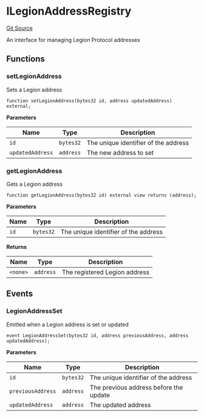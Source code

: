 # ILegionAddressRegistry
[Git Source](https://github.com/Legion-Team/evm-contracts/blob/a0becaf0413338ea78e3b0a0ce4527f7e1695849/src/interfaces/ILegionAddressRegistry.sol)

An interface for managing Legion Protocol addresses


## Functions
### setLegionAddress

Sets a Legion address


```solidity
function setLegionAddress(bytes32 id, address updatedAddress) external;
```
**Parameters**

|Name|Type|Description|
|----|----|-----------|
|`id`|`bytes32`|The unique identifier of the address|
|`updatedAddress`|`address`|The new address to set|


### getLegionAddress

Gets a Legion address


```solidity
function getLegionAddress(bytes32 id) external view returns (address);
```
**Parameters**

|Name|Type|Description|
|----|----|-----------|
|`id`|`bytes32`|The unique identifier of the address|

**Returns**

|Name|Type|Description|
|----|----|-----------|
|`<none>`|`address`|The registered Legion address|


## Events
### LegionAddressSet
Emitted when a Legion address is set or updated


```solidity
event LegionAddressSet(bytes32 id, address previousAddress, address updatedAddress);
```

**Parameters**

|Name|Type|Description|
|----|----|-----------|
|`id`|`bytes32`|The unique identifier of the address|
|`previousAddress`|`address`|The previous address before the update|
|`updatedAddress`|`address`|The updated address|

